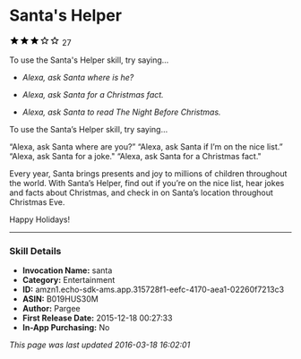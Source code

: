# Santa's Helper
![3 stars](../../../images/ic_star_black_18dp_1x.png)![3 stars](../../../images/ic_star_black_18dp_1x.png)![3 stars](../../../images/ic_star_black_18dp_1x.png)![3 stars](../../../images/ic_star_border_black_18dp_1x.png)![3 stars](../../../images/ic_star_border_black_18dp_1x.png) 27

To use the Santa's Helper skill, try saying...

* *Alexa, ask Santa where is he?*

* *Alexa, ask Santa for a Christmas fact.*

* *Alexa, ask Santa to read The Night Before Christmas.*

To use the Santa’s Helper skill, try saying…

“Alexa, ask Santa where are you?”
“Alexa, ask Santa if I’m on the nice list.”
“Alexa, ask Santa for a joke."
“Alexa, ask Santa for a Christmas fact."

Every year, Santa brings presents and joy to millions of children throughout the world. With Santa’s Helper, find out if you’re on the nice list, hear jokes and facts about Christmas, and check in on Santa’s location throughout Christmas Eve.

Happy Holidays!

***

### Skill Details

* **Invocation Name:** santa
* **Category:** Entertainment
* **ID:** amzn1.echo-sdk-ams.app.315728f1-eefc-4170-aea1-02260f7213c3
* **ASIN:** B019HUS30M
* **Author:** Pargee
* **First Release Date:** 2015-12-18 00:27:33
* **In-App Purchasing:** No

*This page was last updated 2016-03-18 16:02:01*

